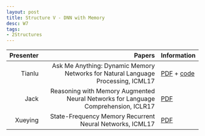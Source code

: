 ```yaml
---
layout: post
title: Structure V - DNN with Memory
desc: W7
tags:
- 2Structures
---
```




| Presenter | Papers | Information|
| -----: | ----------: | :----- |
| Tianlu | Ask Me Anything: Dynamic Memory Networks for Natural Language Processing, ICML17 | [PDF](https://arxiv.org/abs/1506.07285) + [code](https://github.com/swstarlab/DynamicMemoryNetworks) |
| Jack | Reasoning with Memory Augmented Neural Networks for Language Comprehension, ICLR17 | [PDF](https://arxiv.org/abs/1610.06454) |
| Xueying | State-Frequency Memory Recurrent Neural Networks, ICML17 | [PDF](http://proceedings.mlr.press/v70/hu17c.html) | 
